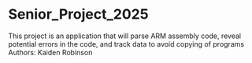 # Senior_Project_2025
This project is an application that will parse ARM assembly code, reveal potential errors in the code, and track data to avoid copying of programs
Authors: Kaiden Robinson